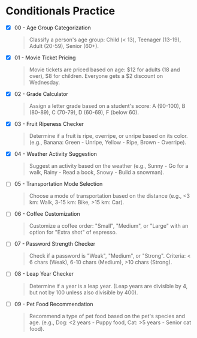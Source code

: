 # Conditionals Practice

- [x] 00 - Age Group Categorization

  > Classify a person's age group: Child (< 13), Teenager (13-19), Adult (20-59), Senior (60+).

- [x] 01 - Movie Ticket Pricing

  > Movie tickets are priced based on age: $12 for adults (18 and over), $8 for children. Everyone gets a $2 discount on Wednesday.

- [x] 02 - Grade Calculator

  > Assign a letter grade based on a student's score: A (90-100), B (80-89), C (70-79), D (60-69), F (below 60).

- [x] 03 - Fruit Ripeness Checker

  > Determine if a fruit is ripe, overripe, or unripe based on its color. (e.g., Banana: Green - Unripe, Yellow - Ripe, Brown - Overripe).

- [x] 04 - Weather Activity Suggestion

  > Suggest an activity based on the weather (e.g., Sunny - Go for a walk, Rainy - Read a book, Snowy - Build a snowman).

- [ ] 05 - Transportation Mode Selection

  > Choose a mode of transportation based on the distance (e.g., <3 km: Walk, 3-15 km: Bike, >15 km: Car).

- [ ] 06 - Coffee Customization

  > Customize a coffee order: "Small", "Medium", or "Large" with an option for "Extra shot" of espresso.

- [ ] 07 - Password Strength Checker

  > Check if a password is "Weak", "Medium", or "Strong". Criteria: < 6 chars (Weak), 6-10 chars (Medium), >10 chars (Strong).

- [ ] 08 - Leap Year Checker

  > Determine if a year is a leap year. (Leap years are divisible by 4, but not by 100 unless also divisible by 400).

- [ ] 09 - Pet Food Recommendation

  > Recommend a type of pet food based on the pet's species and age. (e.g., Dog: <2 years - Puppy food, Cat: >5 years - Senior cat food).
